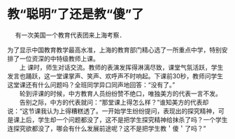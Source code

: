 # 教“聪明”了还是教“傻”了


 　 有一次美国一个教育代表团来上海考察．  

 为了显示中国教育教学最高水准，上海的教育部门精心选了一所重点中学，特别安排了一位资深的中特级教师上课。  
　　上 课时，师生对话交流。教师的表演发挥得淋漓尽致，课堂气氛活跃，学生发言也踊跃，这一堂课掌声、笑声、欢呼声不时响起。下课前30秒，教师问学生这堂课还有什么问题吗？全班同学异口同声地回答：“没有了。”  
　　轮到评课的时候，中方教育人员纷纷赞不绝口，唯独美方的代表一言不发。  
　　告别之际，中方的代表就问：“那堂课上得怎么样？”谁知美方的代表却说：“这节课我认为上得糟糕透了。一开始学生纷纷提问，表现出的探究精神，可是课上后，学生却一个问题都没了，这不是把学生探究精神给抹杀了吗？一个学生连探究欲都没了，哪会有什么发展前途呢？这不是把学生教＇傻＇了吗？”
  